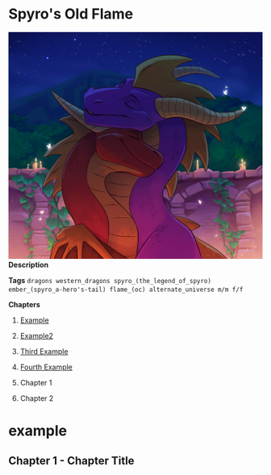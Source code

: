# Spyro's Old Flame

<div style="text-align:center"><img src="Media/art.jpg" /></div

**Description**

**Tags**
`dragons western_dragons spyro_(the_legend_of_spyro) ember_(spyro_a-hero's-tail) flame_(oc) alternate_universe m/m f/f`

**Chapters**

1. [Example](#example)
2. [Example2](##chapter-1---Chapter-Title)
3. [Third Example](#third-example)
4. [Fourth Example](#fourth-examplehttpwwwfourthexamplecom)


5. Chapter 1
6. Chapter 2

# example

## Chapter 1 - Chapter Title

